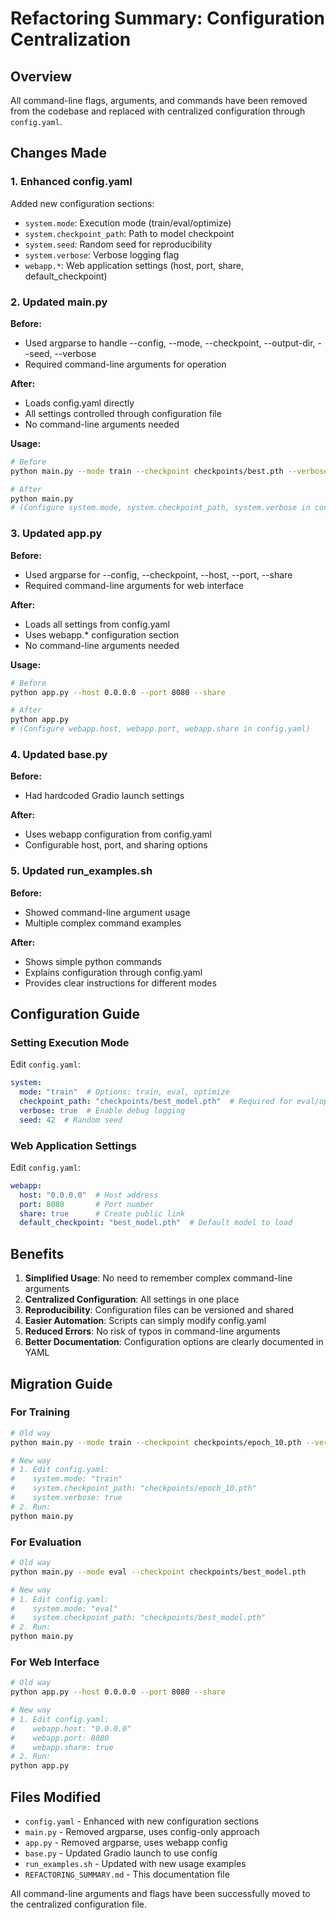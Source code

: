 # Refactoring Summary: Configuration Centralization

## Overview
All command-line flags, arguments, and commands have been removed from the codebase and replaced with centralized configuration through `config.yaml`.

## Changes Made

### 1. Enhanced config.yaml
Added new configuration sections:
- `system.mode`: Execution mode (train/eval/optimize)
- `system.checkpoint_path`: Path to model checkpoint
- `system.seed`: Random seed for reproducibility
- `system.verbose`: Verbose logging flag
- `webapp.*`: Web application settings (host, port, share, default_checkpoint)

### 2. Updated main.py
**Before:**
- Used argparse to handle --config, --mode, --checkpoint, --output-dir, --seed, --verbose
- Required command-line arguments for operation

**After:**
- Loads config.yaml directly
- All settings controlled through configuration file
- No command-line arguments needed

**Usage:**
```bash
# Before
python main.py --mode train --checkpoint checkpoints/best.pth --verbose

# After  
python main.py
# (Configure system.mode, system.checkpoint_path, system.verbose in config.yaml)
```

### 3. Updated app.py
**Before:**
- Used argparse for --config, --checkpoint, --host, --port, --share
- Required command-line arguments for web interface

**After:**
- Loads all settings from config.yaml
- Uses webapp.* configuration section
- No command-line arguments needed

**Usage:**
```bash
# Before
python app.py --host 0.0.0.0 --port 8080 --share

# After
python app.py
# (Configure webapp.host, webapp.port, webapp.share in config.yaml)
```

### 4. Updated base.py
**Before:**
- Had hardcoded Gradio launch settings

**After:**
- Uses webapp configuration from config.yaml
- Configurable host, port, and sharing options

### 5. Updated run_examples.sh
**Before:**
- Showed command-line argument usage
- Multiple complex command examples

**After:**
- Shows simple python commands
- Explains configuration through config.yaml
- Provides clear instructions for different modes

## Configuration Guide

### Setting Execution Mode
Edit `config.yaml`:
```yaml
system:
  mode: "train"  # Options: train, eval, optimize
  checkpoint_path: "checkpoints/best_model.pth"  # Required for eval/optimize
  verbose: true  # Enable debug logging
  seed: 42  # Random seed
```

### Web Application Settings
Edit `config.yaml`:
```yaml
webapp:
  host: "0.0.0.0"  # Host address
  port: 8080       # Port number
  share: true      # Create public link
  default_checkpoint: "best_model.pth"  # Default model to load
```

## Benefits

1. **Simplified Usage**: No need to remember complex command-line arguments
2. **Centralized Configuration**: All settings in one place
3. **Reproducibility**: Configuration files can be versioned and shared
4. **Easier Automation**: Scripts can simply modify config.yaml
5. **Reduced Errors**: No risk of typos in command-line arguments
6. **Better Documentation**: Configuration options are clearly documented in YAML

## Migration Guide

### For Training
```bash
# Old way
python main.py --mode train --checkpoint checkpoints/epoch_10.pth --verbose

# New way
# 1. Edit config.yaml:
#    system.mode: "train"
#    system.checkpoint_path: "checkpoints/epoch_10.pth"
#    system.verbose: true
# 2. Run:
python main.py
```

### For Evaluation
```bash
# Old way
python main.py --mode eval --checkpoint checkpoints/best_model.pth

# New way
# 1. Edit config.yaml:
#    system.mode: "eval"
#    system.checkpoint_path: "checkpoints/best_model.pth"
# 2. Run:
python main.py
```

### For Web Interface
```bash
# Old way
python app.py --host 0.0.0.0 --port 8080 --share

# New way
# 1. Edit config.yaml:
#    webapp.host: "0.0.0.0"
#    webapp.port: 8080
#    webapp.share: true
# 2. Run:
python app.py
```

## Files Modified
- `config.yaml` - Enhanced with new configuration sections
- `main.py` - Removed argparse, uses config-only approach
- `app.py` - Removed argparse, uses webapp config
- `base.py` - Updated Gradio launch to use config
- `run_examples.sh` - Updated with new usage examples
- `REFACTORING_SUMMARY.md` - This documentation file

All command-line arguments and flags have been successfully moved to the centralized configuration file.
